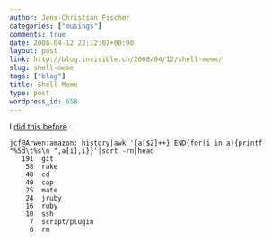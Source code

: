 ```yaml
---
author: Jens-Christian Fischer
categories: ["musings"]
comments: true
date: 2008-04-12 22:12:07+00:00
layout: post
link: http://blog.invisible.ch/2008/04/12/shell-meme/
slug: shell-meme
tags: ["blog"]
title: Shell Meme
type: post
wordpress_id: 658
---
```


I [did this before][1]...

    jcf@Arwen:amazon: history|awk '{a[$2]++} END{for(i in a){printf "%5d\t%s\n ",a[i],i}}'|sort -rn|head
       191	git
        58	rake
        48	cd
        40	cap
        25	mate
        24	jruby
        16	ruby
        10	ssh
         7	script/plugin
         6	rm


[1]: http://blog.invisible.ch/2006/09/28/one-of-theses-memes/

